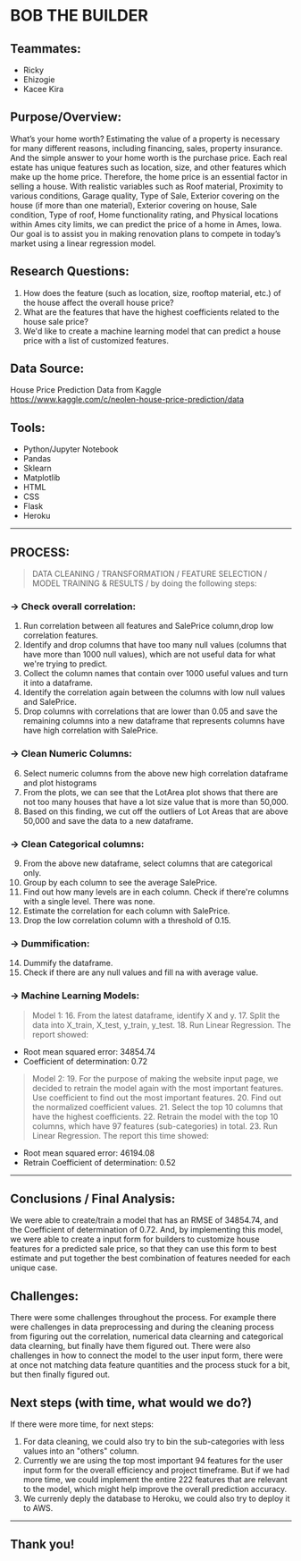 # BOB THE BUILDER

## Teammates:

- Ricky
- Ehizogie
- Kacee Kira

## Purpose/Overview:

What’s your home worth? Estimating the value of a property is necessary for many different reasons, including financing, sales, property insurance. And the simple answer to your home worth is the purchase price. Each real estate has unique features such as location, size, and other features which make up the home price. Therefore, the home price is an essential factor in selling a house.
With realistic variables such as Roof material, Proximity to various conditions, Garage quality, Type of Sale, Exterior covering on the house (if more than one material), Exterior covering on house, Sale condition, Type of roof, Home functionality rating, and Physical locations within Ames city limits, we can predict the price of a home in Ames, Iowa. Our goal is to assist you in making renovation plans to compete in today’s market using a linear regression model.

## Research Questions:

1. How does the feature (such as location, size, rooftop material, etc.) of the house affect the overall house price?
2. What are the features that have the highest coefficients related to the house sale price?
3. We'd like to create a machine learning model that can predict a house price with a list of customized features.

## Data Source:

House Price Prediction Data from Kaggle
https://www.kaggle.com/c/neolen-house-price-prediction/data

## Tools:

- Python/Jupyter Notebook
- Pandas
- Sklearn
- Matplotlib
- HTML
- CSS
- Flask
- Heroku

---

## PROCESS:

> DATA CLEANING / TRANSFORMATION / FEATURE SELECTION / MODEL TRAINING & RESULTS /
> by doing the following steps:

### -> Check overall correlation:

1. Run correlation between all features and SalePrice column,drop low correlation features.
2. Identify and drop columns that have too many null values (columns that have more than 1000 null values), which are not useful data for what we're trying to predict.
3. Collect the column names that contain over 1000 useful values and turn it into a dataframe.
4. Identify the correlation again between the columns with low null values and SalePrice.
5. Drop columns with correlations that are lower than 0.05 and save the remaining columns into a new dataframe that represents columns have have high correlation with SalePrice.

### -> Clean Numeric Columns:

6. Select numeric columns from the above new high correlation dataframe and plot histograms
7. From the plots, we can see that the LotArea plot shows that there are not too many houses that have a lot size value that is more than 50,000.
8. Based on this finding, we cut off the outliers of Lot Areas that are above 50,000 and save the data to a new dataframe.

### -> Clean Categorical columns:

9.  From the above new dataframe, select columns that are categorical only.
10. Group by each column to see the average SalePrice.
11. Find out how many levels are in each column. Check if there're columns with a single level. There was none.
12. Estimate the correlation for each column with SalePrice.
13. Drop the low correlation column with a threshold of 0.15.

### -> Dummification:

14. Dummify the dataframe.
15. Check if there are any null values and fill na with average value.

### -> Machine Learning Models:

> Model 1: 16. From the latest dataframe, identify X and y. 17. Split the data into X_train, X_test, y_train, y_test. 18. Run Linear Regression. The report showed:

- Root mean squared error: 34854.74
- Coefficient of determination: 0.72

> Model 2: 19. For the purpose of making the website input page, we decided to retrain the model again with the most important features. Use coefficient to find out the most important features. 20. Find out the normalized coefficient values. 21. Select the top 10 columns that have the highest coefficients. 22. Retrain the model with the top 10 columns, which have 97 features (sub-categories) in total. 23. Run Linear Regression. The report this time showed:

- Root mean squared error: 46194.08
- Retrain Coefficient of determination: 0.52

---

## Conclusions / Final Analysis:

We were able to create/train a model that has an RMSE of 34854.74, and the Coefficient of determination of 0.72.
And, by implementing this model, we were able to create a input form for builders to customize house features for a predicted sale price, so that they can use this form to best estimate and put together the best combination of features needed for each unique case.

## Challenges:

There were some challenges throughout the process. For example there were challenges in data preprocessing and during the cleaning process from figuring out the correlation, numerical data clearning and categorical data clearning, but finally have them figured out. There were also challenges in how to connect the model to the user input form, there were at once not matching data feature quantities and the process stuck for a bit, but then finally figured out.

## Next steps (with time, what would we do?)

If there were more time, for next steps:

1. For data cleaning, we could also try to bin the sub-categories with less values into an "others" column.
2. Currently we are using the top most important 94 features for the user input form for the overall efficiency and project timeframe. But if we had more time, we could implement the entire 222 features that are relevant to the model, which might help improve the overall prediction accuracy.
3. We currenly deply the database to Heroku, we could also try to deploy it to AWS.

---

## Thank you!
